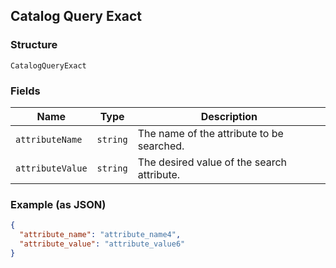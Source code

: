 ## Catalog Query Exact

### Structure

`CatalogQueryExact`

### Fields

| Name | Type | Description |
|  --- | --- | --- |
| `attributeName` | `string` | The name of the attribute to be searched. |
| `attributeValue` | `string` | The desired value of the search attribute. |

### Example (as JSON)

```json
{
  "attribute_name": "attribute_name4",
  "attribute_value": "attribute_value6"
}
```

